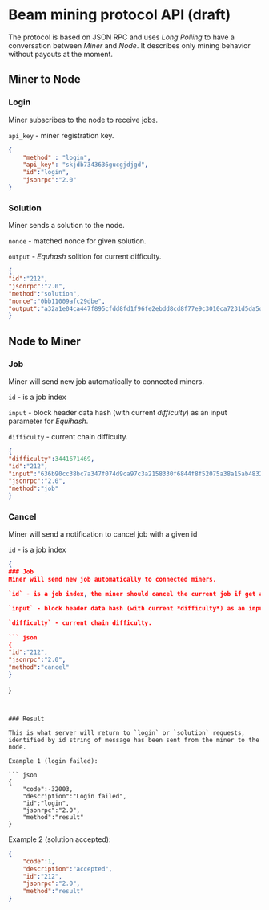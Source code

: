 # Beam mining protocol API (draft)

The protocol is based on JSON RPC and uses *Long Polling* to have a conversation between *Miner* and *Node*. It describes only mining behavior without payouts at the moment.

## Miner to Node

### Login
Miner subscribes to the node to receive jobs.

`api_key` - miner registration key.

``` json
{
    "method" : "login", 
    "api_key": "skjdb7343636gucgjdjgd",
    "id":"login",
    "jsonrpc":"2.0" 
}
```

### Solution
Miner sends a solution to the node.

`nonce` - matched nonce for given solution.

`output` - *Equhash* solition for current difficulty.

``` json
{
"id":"212",
"jsonrpc":"2.0",
"method":"solution",
"nonce":"0bb11009afc29dbe",
"output":"a32a1e04ca447f895cfdd8fd1f96fe2ebdd8cd8f77e9c3010ca7231d5da5d0b0cee7ee857981389070eec196bfb4bd15439ef27dd370c4c763bdbad66d066f7cb2f06318e1a0c68c9f5aa8fe8112c479d9a227759d0f864136f265e9ffd3b276b9ba2243"
}
```

## Node to Miner

### Job
Miner will send new job automatically to connected miners.

`id` - is a job index

`input` - block header data hash (with current *difficulty*) as an input parameter for *Equihash*.

`difficulty` - current chain difficulty.

``` json
{ 
"difficulty":3441671469,
"id":"212",
"input":"636b90cc38bc7a347f074d9ca97c3a2158330f6844f8f52075a38a15ab483223",
"jsonrpc":"2.0",
"method":"job"
}
```

### Cancel
Miner will send a notification to cancel job with a given id

`id` - is a job index

``` json
{ 
### Job
Miner will send new job automatically to connected miners.

`id` - is a job index, the miner should cancel the current job if get an empty *id*.

`input` - block header data hash (with current *difficulty*) as an input parameter for *Equihash*.

`difficulty` - current chain difficulty.

``` json
{ 
"id":"212",
"jsonrpc":"2.0",
"method":"cancel"
}
```
}
```


### Result

This is what server will return to `login` or `solution` requests, identified by id string of message has been sent from the miner to the node.

Example 1 (login failed):

``` json
{
    "code":-32003,
    "description":"Login failed",
    "id":"login",
    "jsonrpc":"2.0",
    "method":"result"
}
```
Example 2 (solution accepted):

``` json
{
    "code":1,
    "description":"accepted",
    "id":"212",
    "jsonrpc":"2.0",
    "method":"result"
}
```
